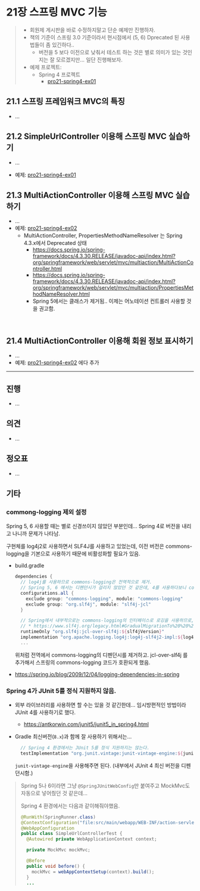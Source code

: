 # 21장 스프링 MVC 기능

> * 회원제 게시판을 바로 수정하지말고 단순 예제만 진행하자.
> * 책의 기준이 스프링 3.0 기준이라서 현시점에서 (5, 6) Dprecated 된 사용법들이 좀 있긴하다..
>   * 버전을 5 보다 이전으로 낮춰서 테스트 하는 것은 별로 의미가 있는 것인지는 잘 모르겠지만... 일단 진행해보자.
> * 예제 프로젝트: 
>   * Spring 4 프로젝트
>     * [pro21-spring4-ex01](pro21-spring4-ex01)



## 21.1 스프링 프레임워크 MVC의 특징

* ...



## 21.2 SimpleUrlController 이용해 스프링 MVC 실습하기

* ...

* 예제: [pro21-spring4-ex01](pro21-spring4-ex01)

  

## 21.3 MultiActionController 이용해 스프링 MVC 실습하기

* ...
* 예제: [pro21-spring4-ex02](pro21-spring4-ex02)
  * MultiActionController, PropertiesMethodNameResolver 는 Spring 4.3.x에서 Deprecated 상태
    * https://docs.spring.io/spring-framework/docs/4.3.30.RELEASE/javadoc-api/index.html?org/springframework/web/servlet/mvc/multiaction/MultiActionController.html
    * https://docs.spring.io/spring-framework/docs/4.3.30.RELEASE/javadoc-api/index.html?org/springframework/web/servlet/mvc/multiaction/PropertiesMethodNameResolver.html
    * Spring 5에서는 클래스가 제거됨.. 이제는 어노테이션 컨트롤러 사용할 것을 권고함.

​	

## 21.4 MultiActionController 이용해 회원 정보 표시하기

* ...
* 예제: [pro21-spring4-ex02](pro21-spring4-ex02) 에다 추가










---

## 진행

* ...



## 의견

* ...



## 정오표

* ...
  



## 기타

### commong-logging 제외 설정

Spring 5, 6 사용할 때는 별로 신경쓰이지 않았던 부분인데...  Spring 4로 버전을 내리고 나니까 문제가 나타남.

구현체를 log4j2로 사용하면서 SLF4J를 사용하고 있었는데, 이전 버전은 commons-logging을 기본으로 사용하기 때문에 비활성화할 필요가 있음.

* build.gradle

  ```groovy
  dependencies {
    // log4j를 사용하므로 commons-logging은 전역적으로 제거.
    // Spring 5, 6 에서는 디펜던시가 걸리지 않았던 것 같은데, 4를 사용하다보니 commons-logging이 디펜던시 되어 제거했다.
    configurations.all {
      exclude group: "commons-logging", module: "commons-logging"
      exclude group: "org.slf4j", module: "slf4j-jcl"
    }
  
    // Spring에서 내부적으로는 commons-logging의 인터페이스로 로깅을 사용하므로, 다른 방식으로 마이그레이션해서 사용할 수 있도록 라이브러리 추가가 필요하다.
    // * https://www.slf4j.org/legacy.html#GradualMigrationTo%20%20%20SLF4JFromJakartaCommonsLogging%20(JCL)
    runtimeOnly "org.slf4j:jcl-over-slf4j:${slf4jVersion}"
    implementation "org.apache.logging.log4j:log4j-slf4j2-impl:${log4jVersion}"
    ...
  ```

  위처럼 전역에서 commons-logging의 디펜던시를 제거하고.  jcl-over-slf4j 를 추가해서 스프링의 commons-logging 코드가 호환되게 했음.

* https://spring.io/blog/2009/12/04/logging-dependencies-in-spring





### Spring 4가 JUnit 5를 정식 지원하지 않음.

* 외부 라이브러리를 사용하면 할 수는 있을 것 같긴한데... 임시방편적인 방법이라 JUnit 4를 사용하기로 했다.

  * https://antkorwin.com/junit5/junit5_in_spring4.html

* Gradle 최신버전(`8.x`)과 함께 잘 사용하기 위해서는... 

  ```groovy
    // Spring 4 환경에서는 JUnit 5를 정식 지원하지는 않는다.
    testImplementation "org.junit.vintage:junit-vintage-engine:${junitVersion}"
  ```

  `junit-vintage-engine`을 사용해주면 된다. (내부에서 JUnit 4 최신 버전을 디펜던시함.)

> Spring 5나 6이라면 그냥 `@SpringJUnitWebConfig`만 붙여주고 MockMvc도 자동으로 넣어줬던 것 같은데...
>
> Spring 4 환경에서는 다음과 같이해줘야했음.
>
> ```java
> @RunWith(SpringRunner.class)
> @ContextConfiguration("file:src/main/webapp/WEB-INF/action-servlet.xml")
> @WebAppConfiguration
> public class SimpleUrlControllerTest {
>   @Autowired private WebApplicationContext context;
> 
>   private MockMvc mockMvc;
> 
>   @Before
>   public void before() {
>     mockMvc = webAppContextSetup(context).build();
>   }
>   ...
> ```



